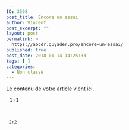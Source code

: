 ```yaml
---
ID: 3508
post_title: Encore un essai
author: Vincent
post_excerpt: ""
layout: post
permalink: >
  https://abcdr.guyader.pro/encore-un-essai/
published: true
post_date: 2018-01-14 14:25:33
tags: [ ]
categories:
  - Non classé
---
```

Le contenu de votre article vient ici.
<pre lang="rsplus"> 1+1</pre>  
<br />

<code> 2+2</code>